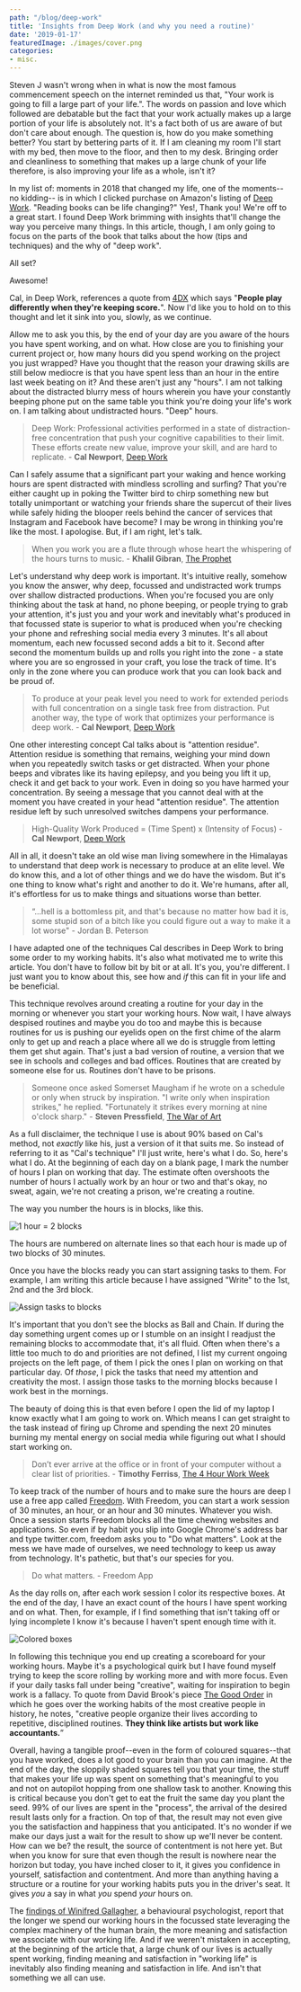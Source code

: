 ```yaml
---
path: "/blog/deep-work"
title: 'Insights from Deep Work (and why you need a routine)'
date: '2019-01-17'
featuredImage: ./images/cover.png
categories:
- misc.
---
```


Steven J wasn't wrong when in what is now the most famous commencement speech on the internet reminded us that, "Your work is going to fill a large part of your life.". The words on passion and love which followed are debatable but the fact that your work actually makes up a large portion of your life is absolutely not. It's a fact both of us are aware of but don't care about enough. The question is, how do you make something better? You start by bettering parts of it. If I am cleaning my room I'll start with my bed, then move to the floor, and then to my desk. Bringing order and cleanliness to something that makes up a large chunk of your life therefore, is also improving your life as a whole, isn't it? 

In my list of: moments in 2018 that changed my life, one of the moments--no kidding-- is in which I clicked purchase on Amazon's listing of [Deep Work](https://amzn.to/2CA3jZt). "Reading books can be life changing?" Yes!, Thank you! We're off to a great start. I found Deep Work brimming with insights that'll change the way you perceive many things. In this article, though, I am only going to focus on the parts of the book that talks about the how (tips and techniques) and the why of "deep work". 

All set?

Awesome!

Cal, in Deep Work, references a quote from [4DX](https://amzn.to/2CAt77H) which says "**People play differently when they're keeping score.**". Now I'd like you to hold on to this thought and let it sink into you, slowly, as we continue. 

Allow me to ask you this, by the end of your day are you aware of the hours you have spent working, and on what. How close are you to finishing your current project or, how many hours did you spend working on the project you just wrapped? Have you thought that the reason your drawing skills are still below mediocre is that you have spent less than an hour in the entire last week beating on it? And these aren't just any "hours". I am not talking about the distracted blurry mess of hours wherein you have your constantly beeping phone put on the same table you think you're doing your life's work on. I am talking about undistracted hours. "Deep" hours.

>  Deep Work: Professional activities performed in a state of distraction-free concentration that push your cognitive capabilities to their limit. These efforts create new value, improve your skill, and are hard to replicate. - **Cal Newport**, [Deep Work](https://amzn.to/2CA3jZt)

Can I safely assume that a significant part your waking and hence working hours are spent distracted with mindless scrolling and surfing? That you're either caught up in poking the Twitter bird to chirp something new but totally unimportant or watching your friends share the supercut of their lives while safely hiding the blooper reels behind the cancer of services that Instagram and Facebook have become? I may be wrong in thinking you're like the most. I apologise. But, if I am right, let's talk.

> When you work you are a flute through whose heart the whispering of the hours turns to music. - **Khalil Gibran**, [The Prophet](https://amzn.to/2BK4HH2)

Let's understand why deep work is important. It's intuitive really, somehow you know the answer, why deep, focussed and undistracted work trumps over shallow distracted productions. When you're focused you are only thinking about the task at hand, no phone beeping, or people trying to grab your attention, it's just you and your work and inevitably what's produced in that focussed state is superior to what is produced when you're checking your phone and refreshing social media every 3 minutes. It's all about momentum, each new focussed second adds a bit to it. Second after second the momentum builds up and rolls you right into the zone - a state where you are so engrossed in your craft, you lose the track of time. It's only in the zone where you can produce work that you can look back and be proud of.

> To produce at your peak level you need to work for extended periods with full concentration on a single task free from distraction. Put another way, the type of work that optimizes your performance is deep work. - **Cal Newport**, [Deep Work](https://amzn.to/2CA3jZt)

One other interesting concept Cal talks about is "attention residue". Attention residue is something that remains, weighing your mind down when you repeatedly switch tasks or get distracted. When your phone beeps and vibrates like its having epilepsy, and you being you lift it up, check it and get back to your work. Even in doing so you have harmed your concentration. By seeing a message that you cannot deal with at the moment you have created in your head "attention residue". The attention residue left by such unresolved switches dampens your performance.

> High-Quality Work Produced = (Time Spent) x (Intensity of Focus) - **Cal Newport**, [Deep Work](https://amzn.to/2CA3jZt)


All in all, it doesn't take an old wise man living somewhere in the Himalayas to understand that deep work is necessary to produce at an elite level. We do know this, and a lot of other things and we do have the wisdom. But it's one thing to know what's right and another to do it. We're humans, after all, it's effortless for us to make things and situations worse than better.

> “...hell is a bottomless pit, and that's because no matter how bad it is, some stupid son of a bitch like you could figure out a way to make it a lot worse" - Jordan B. Peterson

I have adapted one of the techniques Cal describes in Deep Work to bring some order to my working habits. It's also what motivated me to write this article. You don't have to follow bit by bit or at all. It's you, you're different. I just want you to know about this, see how and *if* this can fit in your life and be beneficial.

This technique revolves around creating a routine for your day in the morning or whenever you start your working hours. Now wait, I have always despised routines and maybe you do too and maybe this is because routines for us is pushing our eyelids open on the first chime of the alarm only to get up and reach a place where all we do is struggle from letting them get shut again. That's just a bad version of routine, a version that we see in schools and colleges and bad offices. Routines that are created by someone else for us. Routines don't have to be prisons.

> Someone once asked Somerset Maugham if he wrote on a schedule or only when struck by inspiration. "I write only when inspiration strikes," he replied. "Fortunately it strikes every morning at nine o'clock sharp." - **Steven Pressfield**, [The War of Art](https://amzn.to/2CB5mfE)

As a full disclaimer, the technique I use is about 90% based on Cal's method, not *exactly* like his, just a version of it that suits me. So instead of referring to it as "Cal's technique" I'll just write, here's what I do. So, here's what I do. At the beginning of each day on a blank page, I mark the number of hours I plan on working that day. The estimate often overshoots the number of hours I actually work by an hour or two and that's okay, no sweat, again, we're not creating a prison, we're creating a routine. 

The way you number the hours is in blocks, like this.

![1 hour = 2 blocks](./images/fig1.jpg)

The hours are numbered on alternate lines so that each hour is made up of two blocks of 30 minutes. 

Once you have the blocks ready you can start assigning tasks to them. For example, I am writing this article because I have assigned "Write" to the 1st, 2nd and the 3rd block. 

![Assign tasks to blocks](./images/fig2.jpg)

It's important that you don't see the blocks as Ball and Chain. If during the day something urgent comes up or I stumble on an insight I readjust the remaining blocks to accommodate that, it's all fluid. Often when there's a little too much to do and priorities are not defined, I list my current ongoing projects on the left page, of them I pick the ones I plan on working on that particular day. Of *those*, I pick the tasks that need my attention and creativity the most. I assign those tasks to the morning blocks because I work best in the mornings.

The beauty of doing this is that even before I open the lid of my laptop I know exactly what I am going to work on. Which means I can get straight to the task instead of firing up Chrome and spending the next 20 minutes burning my mental energy on social media while figuring out what I should start working on. 

>  Don’t ever arrive at the office or in front of your computer without a clear list of priorities. - **Timothy Ferriss**, [The 4 Hour Work Week](https://amzn.to/2RkKHoe)

To keep track of the number of hours and to make sure the hours are deep I use a free app called [Freedom](https://freedom.to/). With Freedom, you can start a work session of 30 minutes, an hour, or an hour and 30 minutes. Whatever you wish. Once a session starts Freedom blocks all the time chewing websites and applications. So even if by habit you slip into Google Chrome's address bar and type twitter.com, freedom asks you to "Do what matters". Look at the mess we have made of ourselves, we need technology to keep us away from technology. It's pathetic, but that's our species for you.

> Do what matters. - Freedom App

As the day rolls on, after each work session I color its respective boxes. At the end of the day, I have an exact count of the hours I have spent working and on what. Then, for example, if I find something that isn't taking off or lying incomplete I know it's because I haven't spent enough time with it.

![Colored boxes](./images/fig3.jpg)

In following this technique you end up creating a scoreboard for your working hours. Maybe it's a psychological quirk but I have found myself trying to keep the score rolling by working more and with more focus. Even if your daily tasks fall under being "creative", waiting for inspiration to begin work is a fallacy. To quote from David Brook's piece [The Good Order](https://www.nytimes.com/2014/09/26/opinion/david-brooks-routine-creativity-and-president-obamas-un-speech.html) in which he goes over the working habits of the most creative people in history, he notes, "creative people organize their lives according to repetitive, disciplined routines. **They think like artists but work like accountants.**”


Overall, having a tangible proof--even in the form of coloured squares--that you have worked, does a lot good to your brain than you can imagine. At the end of the day, the sloppily shaded squares tell you that your time, the stuff that makes your life up was spent on something that's meaningful to you and not on autopilot hopping from one shallow task to another. Knowing this is critical because you don't get to eat the fruit the same day you plant the seed. 99% of our lives are spent in the "process", the arrival of the desired result lasts only for a fraction. On top of that, the result may not even give you the satisfaction and happiness that you anticipated. It's no wonder if we make our days just a wait for the result to show up we'll never be content. How can we be? the result, the source of contentment is not here yet. But when you know for sure that even though the result is nowhere near the horizon but today, you have inched closer to it, it gives you confidence in yourself, satisfaction and contentment. And more than anything having a structure or a routine for your working habits puts you in the driver's seat. It gives *you* a say in what *you* spend *your* hours on. 

The [findings of Winifred Gallagher](https://amzn.to/2SlppUT), a behavioural psychologist, report that the longer we spend our working hours in the focussed state leveraging the complex machinery of the human brain, the more meaning and satisfaction we associate with our working life. And if we weren't mistaken in accepting, at the beginning of the article that, a large chunk of our lives is actually spent working, finding meaning and satisfaction in "working life" is inevitably also finding meaning and satisfaction in life. And isn't that something we all can use.